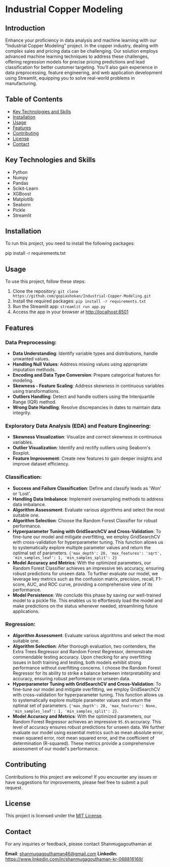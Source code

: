 # Industrial Copper Modeling

## Introduction

Enhance your proficiency in data analysis and machine learning with our "Industrial Copper Modeling" project. In the copper industry, dealing with complex sales and pricing data can be challenging. Our solution employs advanced machine learning techniques to address these challenges, offering regression models for precise pricing predictions and lead classification for better customer targeting. You'll also gain experience in data preprocessing, feature engineering, and web application development using Streamlit, equipping you to solve real-world problems in manufacturing.

## Table of Contents

- [Key Technologies and Skills](#key-technologies-and-skills)
- [Installation](#installation)
- [Usage](#usage)
- [Features](#features)
- [Contributing](#contributing)
- [License](#license)
- [Contact](#contact)

## Key Technologies and Skills

- Python
- Numpy
- Pandas
- Scikit-Learn
- XGBoost
- Matplotlib
- Seaborn
- Pickle
- Streamlit

## Installation

To run this project, you need to install the following packages:

pip install -r requirements.txt

## Usage

To use this project, follow these steps:

1. Clone the repository: `git clone https://github.com/gopiashokan/Industrial-Copper-Modeling.git`
2. Install the required packages: `pip install -r requirements.txt`
3. Run the Streamlit app: `streamlit run app.py`
4. Access the app in your browser at [http://localhost:8501](http://localhost:8501)

## Features

### Data Preprocessing:

- **Data Understanding**: Identify variable types and distributions, handle unwanted values.
- **Handling Null Values**: Address missing values using appropriate imputation methods.
- **Encoding and Data Type Conversion**: Prepare categorical features for modeling.
- **Skewness - Feature Scaling**: Address skewness in continuous variables using transformations.
- **Outliers Handling**: Detect and handle outliers using the Interquartile Range (IQR) method.
- **Wrong Date Handling**: Resolve discrepancies in dates to maintain data integrity.

### Exploratory Data Analysis (EDA) and Feature Engineering:

- **Skewness Visualization**: Visualize and correct skewness in continuous variables.
- **Outlier Visualization**: Identify and rectify outliers using Seaborn's Boxplot.
- **Feature Improvement**: Create new features to gain deeper insights and improve dataset efficiency.

### Classification:

- **Success and Failure Classification**: Define and classify leads as 'Won' or 'Lost'.
- **Handling Data Imbalance**: Implement oversampling methods to address data imbalance.
- **Algorithm Assessment**: Evaluate various algorithms and select the most suitable one.
- **Algorithm Selection**: Choose the Random Forest Classifier for robust performance.
- **Hyperparameter Tuning with GridSearchCV and Cross-Validation**: To fine-tune our model and mitigate overfitting, we employ GridSearchCV with cross-validation for hyperparameter tuning.
  This function allows us to systematically explore multiple parameter values and return the optimal set of parameters. `{'max_depth': 20, 'max_features': 'sqrt', 'min_samples_leaf': 1, 'min_samples_split': 2}`
- **Model Accuracy and Metrics**: With the optimized parameters, our Random Forest Classifier achieves an impressive `96%` accuracy, ensuring robust predictions for unseen data. To further evaluate our model, we leverage key metrics such as the confusion matrix, precision, recall, F1-score, AUC, and ROC curve, providing a comprehensive view of its performance.
- **Model Persistence**: We conclude this phase by saving our well-trained model to a pickle file. This enables us to effortlessly load the model and make predictions on the status whenever needed, streamlining future applications.

### Regression:

- **Algorithm Assessment**: Evaluate various algorithms and select the most suitable one.
- **Algorithm Selection**: After thorough evaluation, two contenders, the Extra Trees Regressor and Random Forest Regressor, demonstrate commendable testing accuracy. Upon checking for any overfitting issues in both training and testing, both models exhibit strong performance without overfitting concerns. I choose the Random Forest Regressor for its ability to strike a balance between interpretability and accuracy, ensuring robust performance on unseen data.
- **Hyperparameter Tuning with GridSearchCV and Cross-Validation**: To fine-tune our model and mitigate overfitting, we employ GridSearchCV with cross-validation for hyperparameter tuning. This function allows us to systematically explore multiple parameter values and return the optimal set of parameters. `{'max_depth': 20, 'max_features': None, 'min_samples_leaf': 1, 'min_samples_split': 2}`.
- **Model Accuracy and Metrics**:  With the optimized parameters, our Random Forest Regressor achieves an impressive `95.6%` accuracy. This level of accuracy ensures robust predictions for unseen data. We further evaluate our model using essential metrics such as mean absolute error, mean squared error, root mean squared error, and the coefficient of determination (R-squared). These metrics provide a comprehensive assessment of our model's performance.

## Contributing

Contributions to this project are welcome! If you encounter any issues or have suggestions for improvements, please feel free to submit a pull request.

## License

This project is licensed under the [MIT License](LICENSE).

## Contact

For any inquiries or feedback, please contact Shanmugagouthaman at

**Email**: shanmugagouthaman46@gmail.com
**LinkedIn**: https://www.linkedin.com/in/shanmugagouthaman-kr-068816169/


